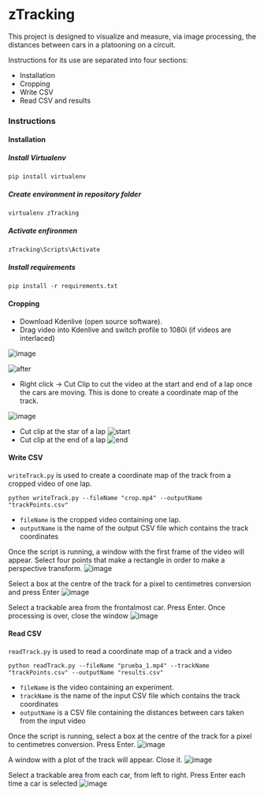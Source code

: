 # zTracking

This project is designed to visualize and measure, via image processing, the distances between cars in a platooning on a circuit.

Instructions for its use are separated into four sections:
* Installation
* Cropping
* Write CSV
* Read CSV and results

### Instructions
#### Installation
##### Install Virtualenv
```
pip install virtualenv
```
##### Create environment in repository folder
```
virtualenv zTracking
```
##### Activate enfironmen
```
zTracking\Scripts\Activate
```
##### Install requirements
```
pip install -r requirements.txt
```

#### Cropping
* Download Kdenlive (open source software).
* Drag video into Kdenlive and switch profile to 1080i (if videos are interlaced)

![image](./READMEimg/crop_videos/0.png)

![after](./READMEimg/crop_videos/after.jpg)

* Right click -> Cut Clip to cut the video at the start and end of a lap once the cars are moving. This is done to create a coordinate map of the track.

![image](./READMEimg/crop_videos/2.png)
* Cut clip at the star of a lap
![start](./READMEimg/crop_videos/4.png)
* Cut clip at the end of a lap
![end](./READMEimg/crop_videos/5.png)


#### Write CSV

`writeTrack.py` is used to create a coordinate map of the track from a cropped video of one lap.
```
python writeTrack.py --fileName "crop.mp4" --outputName "trackPoints.csv"
```

* `fileName` is the cropped video containing one lap.
* `outputName` is the name of the output CSV file which contains the track coordinates

Once the script is running, a window with the first frame of the video will appear. Select four points that make a rectangle in order to make a perspective transform.
![image](./READMEimg/write_track/1.png)

Select a box at the centre of the track for a pixel to centimetres conversion and press Enter
![image](./READMEimg/write_track/2.png)

Select a trackable area from the frontalmost car. Press Enter. Once processing is over, close the window
![image](./READMEimg/write_track/3.png)

#### Read CSV

`readTrack.py` is used to read a coordinate map of a track and a video
```
python readTrack.py --fileName "prueba_1.mp4" --trackName "trackPoints.csv" --outputName "results.csv"
```
* `fileName` is the video containing an experiment.
* `trackName` is the name of the input CSV file which contains the track coordinates
* `outputName` is a CSV file containing the distances between cars taken from the input video

Once the script is running, select a box at the centre of the track for a pixel to centimetres conversion. Press Enter.
![image](./READMEimg/read_track/1.png)

A window with a plot of the track will appear. Close it.
![image](./READMEimg/read_track/2.png)

Select a trackable area from each car, from left to right. Press Enter each time a car is selected
![image](./READMEimg/read_track/3.png)

